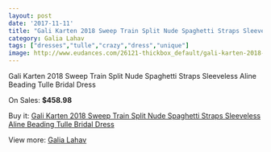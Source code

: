 ```yaml
---
layout: post
date: '2017-11-11'
title: "Gali Karten 2018 Sweep Train Split Nude Spaghetti Straps Sleeveless Aline Beading Tulle Bridal Dress"
category: Galia Lahav
tags: ["dresses","tulle","crazy","dress","unique"]
image: http://www.eudances.com/26121-thickbox_default/gali-karten-2018-sweep-train-split-nude-spaghetti-straps-sleeveless-aline-beading-tulle-bridal-dress.jpg
---
```

Gali Karten 2018 Sweep Train Split Nude Spaghetti Straps Sleeveless Aline Beading Tulle Bridal Dress

On Sales: **$458.98**
<a href="https://www.eudances.com/en/galia-lahav/8762-gali-karten-2018-sweep-train-split-nude-spaghetti-straps-sleeveless-aline-beading-tulle-bridal-dress.html"><amp-img layout="responsive" width="600" height="600" src="//www.eudances.com/26121-thickbox_default/gali-karten-2018-sweep-train-split-nude-spaghetti-straps-sleeveless-aline-beading-tulle-bridal-dress.jpg" alt="Gali Karten 2018 Sweep Train Split Nude Spaghetti Straps Sleeveless Aline Beading Tulle Bridal Dress 0" /></a>
<a href="https://www.eudances.com/en/galia-lahav/8762-gali-karten-2018-sweep-train-split-nude-spaghetti-straps-sleeveless-aline-beading-tulle-bridal-dress.html"><amp-img layout="responsive" width="600" height="600" src="//www.eudances.com/26126-thickbox_default/gali-karten-2018-sweep-train-split-nude-spaghetti-straps-sleeveless-aline-beading-tulle-bridal-dress.jpg" alt="Gali Karten 2018 Sweep Train Split Nude Spaghetti Straps Sleeveless Aline Beading Tulle Bridal Dress 1" /></a>
<a href="https://www.eudances.com/en/galia-lahav/8762-gali-karten-2018-sweep-train-split-nude-spaghetti-straps-sleeveless-aline-beading-tulle-bridal-dress.html"><amp-img layout="responsive" width="600" height="600" src="//www.eudances.com/26125-thickbox_default/gali-karten-2018-sweep-train-split-nude-spaghetti-straps-sleeveless-aline-beading-tulle-bridal-dress.jpg" alt="Gali Karten 2018 Sweep Train Split Nude Spaghetti Straps Sleeveless Aline Beading Tulle Bridal Dress 2" /></a>
<a href="https://www.eudances.com/en/galia-lahav/8762-gali-karten-2018-sweep-train-split-nude-spaghetti-straps-sleeveless-aline-beading-tulle-bridal-dress.html"><amp-img layout="responsive" width="600" height="600" src="//www.eudances.com/26124-thickbox_default/gali-karten-2018-sweep-train-split-nude-spaghetti-straps-sleeveless-aline-beading-tulle-bridal-dress.jpg" alt="Gali Karten 2018 Sweep Train Split Nude Spaghetti Straps Sleeveless Aline Beading Tulle Bridal Dress 3" /></a>
<a href="https://www.eudances.com/en/galia-lahav/8762-gali-karten-2018-sweep-train-split-nude-spaghetti-straps-sleeveless-aline-beading-tulle-bridal-dress.html"><amp-img layout="responsive" width="600" height="600" src="//www.eudances.com/26123-thickbox_default/gali-karten-2018-sweep-train-split-nude-spaghetti-straps-sleeveless-aline-beading-tulle-bridal-dress.jpg" alt="Gali Karten 2018 Sweep Train Split Nude Spaghetti Straps Sleeveless Aline Beading Tulle Bridal Dress 4" /></a>
<a href="https://www.eudances.com/en/galia-lahav/8762-gali-karten-2018-sweep-train-split-nude-spaghetti-straps-sleeveless-aline-beading-tulle-bridal-dress.html"><amp-img layout="responsive" width="600" height="600" src="//www.eudances.com/26122-thickbox_default/gali-karten-2018-sweep-train-split-nude-spaghetti-straps-sleeveless-aline-beading-tulle-bridal-dress.jpg" alt="Gali Karten 2018 Sweep Train Split Nude Spaghetti Straps Sleeveless Aline Beading Tulle Bridal Dress 5" /></a>

Buy it: [Gali Karten 2018 Sweep Train Split Nude Spaghetti Straps Sleeveless Aline Beading Tulle Bridal Dress](https://www.eudances.com/en/galia-lahav/8762-gali-karten-2018-sweep-train-split-nude-spaghetti-straps-sleeveless-aline-beading-tulle-bridal-dress.html "Gali Karten 2018 Sweep Train Split Nude Spaghetti Straps Sleeveless Aline Beading Tulle Bridal Dress")

View more: [Galia Lahav](https://www.eudances.com/en/119-galia-lahav "Galia Lahav")